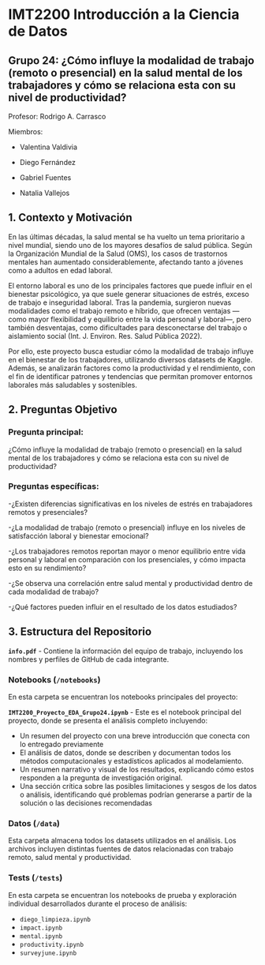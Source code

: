 # IMT2200 Introducción a la Ciencia de Datos

## Grupo 24: ¿Cómo influye la modalidad de trabajo (remoto o presencial) en la salud mental de los trabajadores y cómo se relaciona esta con su nivel de productividad?

Profesor: Rodrigo A. Carrasco

Miembros:

*  Valentina Valdivia

*  Diego Fernández

*  Gabriel Fuentes

*  Natalia Vallejos

## 1. Contexto y Motivación

En las últimas décadas, la salud mental se ha vuelto un tema prioritario a nivel mundial, siendo uno de los mayores desafíos de salud pública. Según la Organización Mundial de la Salud (OMS), los casos de trastornos mentales han aumentado considerablemente, afectando tanto a jóvenes como a adultos en edad laboral.

El entorno laboral es uno de los principales factores que puede influir en el bienestar psicológico, ya que suele generar situaciones de estrés, exceso de trabajo e inseguridad laboral. Tras la pandemia, surgieron nuevas modalidades como el trabajo remoto e híbrido, que ofrecen ventajas —como mayor flexibilidad y equilibrio entre la vida personal y laboral—, pero también desventajas, como dificultades para desconectarse del trabajo o aislamiento social (Int. J. Environ. Res. Salud Pública 2022).

Por ello, este proyecto busca estudiar cómo la modalidad de trabajo influye en el bienestar de los trabajadores, utilizando diversos datasets de Kaggle. Además, se analizarán factores como la productividad y el rendimiento, con el fin de identificar patrones y tendencias que permitan promover entornos laborales más saludables y sostenibles.

## 2. Preguntas Objetivo 

### Pregunta principal: 
¿Cómo influye la modalidad de trabajo (remoto o presencial) en la salud mental de los trabajadores y cómo se relaciona esta con su nivel de productividad?

### Preguntas específicas: 
-¿Existen diferencias significativas en los niveles de estrés en trabajadores remotos y presenciales?

-¿La modalidad de trabajo (remoto o presencial) influye en los niveles de satisfacción laboral y bienestar emocional?

-¿Los trabajadores remotos reportan mayor o menor equilibrio entre vida personal y laboral en comparación con los presenciales, y cómo impacta esto en su rendimiento?

-¿Se observa una correlación entre salud mental y productividad dentro de cada modalidad de trabajo?

-¿Qué factores pueden influir en el resultado de los datos estudiados?

## 3. Estructura del Repositorio

**`info.pdf`** - Contiene la información del equipo de trabajo, incluyendo los nombres y perfiles de GitHub de cada integrante.

### Notebooks (`/notebooks`)

En esta carpeta se encuentran los notebooks principales del proyecto:

**`IMT2200_Proyecto_EDA_Grupo24.ipynb`** - Este es el notebook principal del proyecto, donde se presenta el análisis completo incluyendo:
- Un resumen del proyecto con una breve introducción que conecta con lo entregado previamente
- El análisis de datos, donde se describen y documentan todos los métodos computacionales y estadísticos aplicados al modelamiento.
- Un resumen narrativo y visual de los resultados, explicando cómo estos responden a la pregunta de investigación original.
- Una sección crítica sobre las posibles limitaciones y sesgos de los datos o análisis, identificando qué problemas podrían generarse a partir de la solución o las decisiones recomendadas

### Datos (`/data`)

Esta carpeta almacena todos los datasets utilizados en el análisis. Los archivos incluyen distintas fuentes de datos relacionadas con trabajo remoto, salud mental y productividad.

### Tests (`/tests`)

En esta carpeta se encuentran los notebooks de prueba y exploración individual desarrollados durante el proceso de análisis:
- `diego_limpieza.ipynb`
- `impact.ipynb`
- `mental.ipynb` 
- `productivity.ipynb` 
- `surveyjune.ipynb` 
